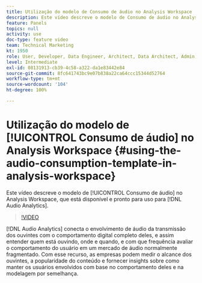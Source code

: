 ```yaml
---
title: Utilização do modelo de Consumo de áudio no Analysis Workspace
description: Este vídeo descreve o modelo de Consumo de áudio no Analysis Workspace, que está disponível e pronto para uso para áudio do Analytics.
feature: Panels
topics: null
activity: use
doc-type: feature video
team: Technical Marketing
kt: 1950
role: User, Developer, Data Engineer, Architect, Data Architect, Admin, Leader
level: Intermediate
exl-id: 08131913-cb39-4c58-a322-da1e83442e84
source-git-commit: 8fc641743bc9e07b838a22ca64ccc15344d52764
workflow-type: tm+mt
source-wordcount: '104'
ht-degree: 100%

---
```


# Utilização do modelo de [!UICONTROL Consumo de áudio] no Analysis Workspace {#using-the-audio-consumption-template-in-analysis-workspace}

Este vídeo descreve o modelo de [!UICONTROL Consumo de áudio] no Analysis Workspace, que está disponível e pronto para uso para [!DNL Audio Analytics].

>[!VIDEO](https://video.tv.adobe.com/v/33528/?quality=12&learn=on&captions=por_br)

[!DNL Audio Analytics] conecta o envolvimento de áudio da transmissão dos ouvintes com o comportamento digital completo deles, e assim entender quem está ouvindo, onde e quando, e com que frequência avaliar o comportamento do usuário em um mercado de áudio normalmente fragmentado. Com esse recurso, as empresas podem medir o alcance dos ouvintes, a popularidade do conteúdo e fornecer insights sobre como manter os usuários envolvidos com base no comportamento deles e na modelagem por semelhança.
